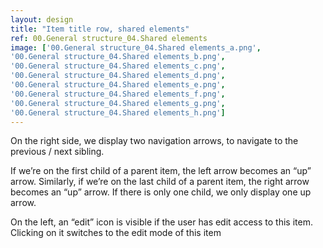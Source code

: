 ```yaml
---
layout: design
title: "Item title row, shared elements"
ref: 00.General structure_04.Shared elements
image: ['00.General structure_04.Shared elements_a.png',
'00.General structure_04.Shared elements_b.png',
'00.General structure_04.Shared elements_c.png',
'00.General structure_04.Shared elements_d.png',
'00.General structure_04.Shared elements_e.png',
'00.General structure_04.Shared elements_f.png',
'00.General structure_04.Shared elements_g.png',
'00.General structure_04.Shared elements_h.png']
---
```


On the right side, we display two navigation arrows, to navigate to the previous / next sibling.

If we’re on the first child of a parent item, the left arrow becomes an “up” arrow. Similarly, if  we’re on the last child of a parent item, the right arrow becomes an “up” arrow. If there is only one child, we only display one up arrow.

On the left, an “edit” icon is visible if the user has edit access to this item. Clicking on it switches to the edit mode of this item
